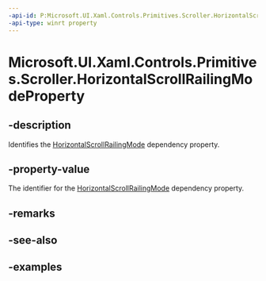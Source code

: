 ```yaml
---
-api-id: P:Microsoft.UI.Xaml.Controls.Primitives.Scroller.HorizontalScrollRailingModeProperty
-api-type: winrt property
---
```


# Microsoft.UI.Xaml.Controls.Primitives.Scroller.HorizontalScrollRailingModeProperty

<!--
public static Windows.UI.Xaml.DependencyProperty HorizontalScrollRailingModeProperty { get; }
-->

## -description

Identifies the [HorizontalScrollRailingMode](scroller_horizontalscrollrailingmode.md) dependency property.

## -property-value

The identifier for the [HorizontalScrollRailingMode](scroller_horizontalscrollrailingmode.md) dependency property.

## -remarks

## -see-also

## -examples

